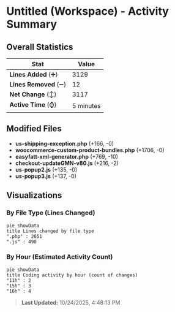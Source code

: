 # Untitled (Workspace) - Activity Summary 

## Overall Statistics

| Stat                   | Value                                                             |
| ---------------------- | ----------------------------------------------------------------- |
| **Lines Added** (➕)   | 3129                                          |
| **Lines Removed** (➖) | 12                                        |
| **Net Change** (↕)    | 3117                |
| **Active Time** (⌚)   | 5 minutes |


## Modified Files
- **us-shipping-exception.php** (+166, -0)
- **woocommerce-custom-product-bundles.php** (+1706, -0)
- **easyfatt-xml-generator.php** (+769, -10)
- **checkout-updateGMN-v80.js** (+216, -2)
- **us-popup2.js** (+135, -0)
- **us-popup3.js** (+137, -0)

## Visualizations

### By File Type (Lines Changed)

```mermaid
pie showData
title Lines changed by file type
".php" : 2651
".js" : 490
```

### By Hour (Estimated Activity Count)

```mermaid
pie showData
title Coding activity by hour (count of changes)
"11h" : 2
"15h" : 3
"16h" : 4
```


> **Last Updated:** 10/24/2025, 4:48:13 PM